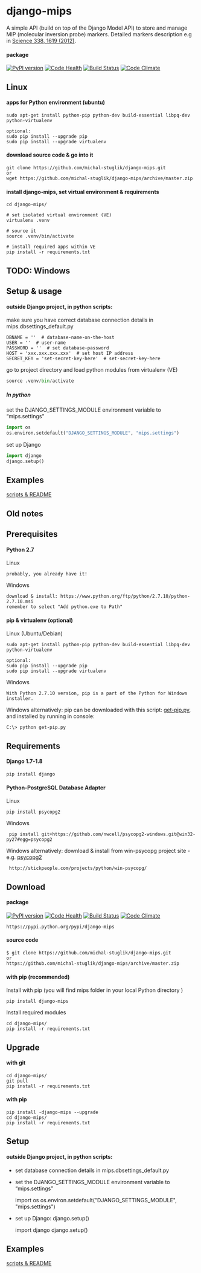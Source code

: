 django-mips
===========

A simple API (build on top of the Django Model API) to store and manage MIP (molecular inversion probe) markers. 
Detailed markers description e.g in [Science 338, 1619 (2012)].

#### package 
[![PyPI version](https://badge.fury.io/py/django-mips.svg)](http://badge.fury.io/py/django-mips)
[![Code Health](https://landscape.io/github/michal-stuglik/django-mips/master/landscape.svg?style=flat)](https://landscape.io/github/michal-stuglik/django-mips/master)
[![Build Status](https://travis-ci.org/michal-stuglik/django-mips.svg?branch=master)](https://travis-ci.org/michal-stuglik/django-mips)
[![Code Climate](https://codeclimate.com/github/michal-stuglik/django-mips/badges/gpa.svg)](https://codeclimate.com/github/michal-stuglik/django-mips)

Linux
-----

#### apps for Python environment (ubuntu)

    sudo apt-get install python-pip python-dev build-essential libpq-dev python-virtualenv
    
    optional:
    sudo pip install --upgrade pip
    sudo pip install --upgrade virtualenv  

#### download source code & go into it

    git clone https://github.com/michal-stuglik/django-mips.git
    or
    wget https://github.com/michal-stuglik/django-mips/archive/master.zip


#### install django-mips, set virtual environment & requirements

    cd django-mips/
    
    # set isolated virtual environment (VE)
    virtualenv .venv
    
    # source it
    source .venv/bin/activate

    # install required apps within VE
    pip install -r requirements.txt


TODO: Windows
-------------






Setup & usage
-----

#### outside Django project, in python scripts:


make sure you have correct database connection details in mips.dbsettings\_default.py

```
DBNAME = ''  # database-name-on-the-host
USER = ''  # user-name
PASSWORD = ''  # set database-password
HOST = 'xxx.xxx.xxx.xxx'  # set host IP address
SECRET_KEY = 'set-secret-key-here'  # set-secret-key-here

```

go to project directory and load python modules from virtualenv (VE)

```python
source .venv/bin/activate
```


##### In python

set the DJANGO\_SETTINGS\_MODULE environment variable to “mips.settings”

```python
import os
os.environ.setdefault("DJANGO_SETTINGS_MODULE", "mips.settings")
```

set up Django

```python
import django
django.setup()
```

Examples
--------

[scripts & README]

  [get-pip.py]: https://raw.github.com/pypa/pip/master/contrib/get-pip.py
  [image]: https://pypip.in/v/django-mips/badge.png
  [1]: https://pypip.in/d/django-mips/badge.png
  [scripts & README]: https://github.com/michal-stuglik/django-mips/tree/master/mips/example
  [psycopg2]: http://stickpeople.com/projects/python/win-psycopg/2.6.0/psycopg2-2.6.0.win32-py2.7-pg9.4.1-release.exe
  [pythonwin]: https://www.python.org/ftp/python/2.7.10/python-2.7.10.msi
  [django-mips]: https://pypi.python.org/pypi/django-mips
  [Science 338, 1619 (2012)]: http://www.sciencemag.org/content/338/6114/1619






Old notes
---------


Prerequisites
-------------

####  Python 2.7

Linux
       
    probably, you already have it!
    
Windows

    download & install: https://www.python.org/ftp/python/2.7.10/python-2.7.10.msi
	remember to select "Add python.exe to Path"
    
####   pip & virtualenv (optional)

Linux (Ubuntu/Debian)

    sudo apt-get install python-pip python-dev build-essential libpq-dev python-virtualenv
    
    optional:
    sudo pip install --upgrade pip
    sudo pip install --upgrade virtualenv

Windows

    With Python 2.7.10 version, pip is a part of the Python for Windows installer.

Windows alternatively: pip can be downloaded with this script: [get-pip.py], and installed by running in console:

    C:\> python get-pip.py



Requirements
------------
    
####   Django 1.7-1.8
    
    pip install django


####   Python-PostgreSQL Database Adapter

Linux

    pip install psycopg2
    
    
Windows
     
     pip install git+https://github.com/nwcell/psycopg2-windows.git@win32-py27#egg=psycopg2
     
     
Windows alternatively: download & install from win-psycopg project site -  e.g. [psycopg2]
          
     http://stickpeople.com/projects/python/win-psycopg/
     


Download
--------

#### package 
[![PyPI version](https://badge.fury.io/py/django-mips.svg)](http://badge.fury.io/py/django-mips)
[![Code Health](https://landscape.io/github/michal-stuglik/django-mips/master/landscape.svg?style=flat)](https://landscape.io/github/michal-stuglik/django-mips/master)
[![Build Status](https://travis-ci.org/michal-stuglik/django-mips.svg?branch=master)](https://travis-ci.org/michal-stuglik/django-mips)
[![Code Climate](https://codeclimate.com/github/michal-stuglik/django-mips/badges/gpa.svg)](https://codeclimate.com/github/michal-stuglik/django-mips)

    https://pypi.python.org/pypi/django-mips


#### source code

    $ git clone https://github.com/michal-stuglik/django-mips.git
    or
    https://github.com/michal-stuglik/django-mips/archive/master.zip


#### with pip (recommended)

Install with pip (you will find mips folder in your local Python directory )

    pip install django-mips
	
Install required modules

    cd django-mips/
    pip install -r requirements.txt


Upgrade
-------

#### with git

    cd django-mips/
    git pull
    pip install -r requirements.txt
    
#### with pip

    pip install -django-mips --upgrade
    cd django-mips/
    pip install -r requirements.txt


Setup
-----

#### outside Django project, in python scripts:


*   set database connection details in mips.dbsettings\_default.py
*   set the DJANGO\_SETTINGS\_MODULE environment variable to “mips.settings”


    import os
    os.environ.setdefault("DJANGO_SETTINGS_MODULE", "mips.settings")

*   set up Django: django.setup()


    import django
    django.setup()

Examples
--------

[scripts & README]

  [get-pip.py]: https://raw.github.com/pypa/pip/master/contrib/get-pip.py
  [image]: https://pypip.in/v/django-mips/badge.png
  [1]: https://pypip.in/d/django-mips/badge.png
  [scripts & README]: https://github.com/michal-stuglik/django-mips/tree/master/mips/example
  [psycopg2]: http://stickpeople.com/projects/python/win-psycopg/2.6.0/psycopg2-2.6.0.win32-py2.7-pg9.4.1-release.exe
  [pythonwin]: https://www.python.org/ftp/python/2.7.10/python-2.7.10.msi
  [django-mips]: https://pypi.python.org/pypi/django-mips
  [Science 338, 1619 (2012)]: http://www.sciencemag.org/content/338/6114/1619
